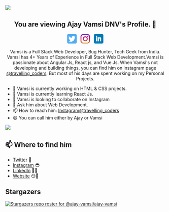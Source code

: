 ![](https://komarev.com/ghpvc/?username=ajay-vamsi)


<h2 align="center">You are viewing Ajay Vamsi DNV's Profile. 👋</h2>

<p align='center'>
<a href="https://twitter.com/ajayvamsi1996"><img height="30" src="icons/twitter.png?raw=true"></a>&nbsp;&nbsp;
<a href="https://instagram.com/travelling_coders"><img height="30" src="icons/instagram.jpg?raw=true"></a>&nbsp;&nbsp;
<a href="https://www.linkedin.com/in/ajay-vamsi/"><img height="30" src="icons/linkedin.png?raw=true"></a>
</p>

<p align="center">Vamsi is a Full Stack Web Developer, Bug Hunter, Tech Geek from India.
Vamsi has 4+ Years of Experience in Full Stack Web Development.Vamsi is passionate about Angular Js, React js, and Vue Js.
When Vamsi's not developing and building things, you can find him on instagram page <a href="https://instagram.com/travelling_coders">@travelling_coders</a>. But most of his days are spent working on my Personal Projects.</p>
  

- 🔭 Vamsi is currently working on HTML & CSS projects.
- 🌱 Vamsi is currently learning React Js.
- 👯 Vamsi is looking to collaborate on Instagram
- 💬 Ask him about Web Development.
- 📫 How to reach him: [Instagram@travelling_coders](https://instagram.com/travelling_coders)
- 😄 You can call him either by Ajay or Vamsi


<img src="https://github-readme-stats.vercel.app/api?username=ajay-vamsi&&show_icons=true&title_color=ffffff&icon_color=bb2acf&text_color=daf7dc&bg_color=191919">





## 📫 Where to find him
- [Twitter](https://twitter.com/ajayvamsi1996) 🐤
- [Instagram](https://instagram.com/travelling_coders) 😎
- [LinkedIn](https://www.linkedin.com/in/ajay-vamsi/) 👨💼
- [Website](https://ajay-vamsi.github.io/ajayvamsi-dnv/) 😏🔗

## Stargazers

[![Stargazers repo roster for @ajay-vamsi/ajay-vamsi](https://reporoster.com/stars/ajay-vamsi/ajay-vamsi)](https://github.com/ajay-vamsi/ajay-vamsi/stargazers)


